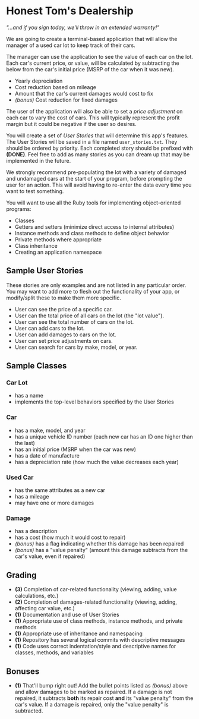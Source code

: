 # Honest Tom's Dealership

*"...and if you sign today, we'll throw in an extended warranty!"*

We are going to create a terminal-based application that will allow the manager of a used car lot to keep track of their cars.

The manager can use the application to see the value of each car on the lot. Each car's current price, or value, will be calculated by subtracting the below from the car's initial price (MSRP of the car when it was new).

* Yearly depreciation
* Cost reduction based on mileage
* Amount that the car's current damages would cost to fix
* *(bonus)* Cost reduction for fixed damages

The user of the application will also be able to set a *price adjustment* on each car to vary the cost of cars. This will typically represent the profit margin but it could be negative if the user so desires.

You will create a set of *User Stories* that will determine this app's features. The User Stories will be saved in a file named `user_stories.txt`. They should be ordered by priority. Each completed story should be prefixed with **(DONE)**. Feel free to add as many stories as you can dream up that may be implemented in the future.

We strongly recommend pre-populating the lot with a variety of damaged and undamaged cars at the start of your program, before prompting the user for an action. This will avoid having to re-enter the data every time you want to test something.

You will want to use all the Ruby tools for implementing object-oriented programs:

* Classes
* Getters and setters (minimize direct access to internal attributes)
* Instance methods and class methods to define object behavior
* Private methods where appropriate
* Class inheritance
* Creating an application namespace

## Sample User Stories

These stories are only examples and are not listed in any particular order. You may want to add more to flesh out the functionality of your app, or modify/split these to make them more specific.

* User can see the price of a specific car.
* User can the total price of all cars on the lot (the "lot value").
* User can see the total number of cars on the lot.
* User can add cars to the lot.
* User can add damages to cars on the lot.
* User can set price adjustments on cars.
* User can search for cars by make, model, or year.

## Sample Classes

### Car Lot
* has a name
* implements the top-level behaviors specified by the User Stories

### Car
* has a make, model, and year
* has a unique vehicle ID number (each new car has an ID one higher than the last)
* has an initial price (MSRP when the car was new)
* has a date of manufacture
* has a depreciation rate (how much the value decreases each year)

### Used Car
* has the same attributes as a new car
* has a mileage
* may have one or more damages

### Damage
* has a description
* has a cost (how much it would cost to repair)
* *(bonus)* has a flag indicating whether this damage has been repaired
* *(bonus)* has a "value penalty" (amount this damage subtracts from the car's value, even if repaired)

## Grading

* **(3)** Completion of car-related functionality (viewing, adding, value calculations, etc.)
* **(2)** Completion of damages-related functionality (viewing, adding, affecting car value, etc.)
* **(1)** Documentation and use of User Stories
* **(1)** Appropriate use of class methods, instance methods, and private methods
* **(1)** Appropriate use of inheritance and namespacing
* **(1)** Repository has several logical commits with descriptive messages
* **(1)** Code uses correct indentation/style and descriptive names for classes, methods, and variables

## Bonuses

* **(1)** That'll bump right out! Add the bullet points listed as *(bonus)* above and allow damages to be marked as repaired. If a damage is not repaired, it subtracts **both** its repair cost **and** its "value penalty" from the car's value. If a damage is repaired, only the "value penalty" is subtracted.
